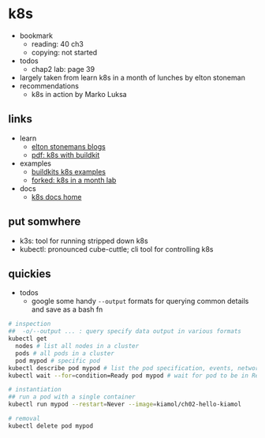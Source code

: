 # k8s

- bookmark
  - reading: 40 ch3
  - copying: not started
- todos
  - chap2 lab: page 39
- largely taken from learn k8s in a month of lunches by elton stoneman
- recommendations
  - k8s in action by Marko Luksa

## links

- learn
  - [elton stonemans blogs](https://blog.sixeyed.com/)
  - [pdf: k8s with buildkit](https://static.sched.com/hosted_files/kccnceu19/12/Building%20images%20%20efficiently%20and%20securely%20on%20Kubernetes%20with%20BuildKit.pdf)
- examples
  - [buildkits k8s examples](https://github.com/moby/buildkit/tree/master/examples/kubernetes)
  - [forked: k8s in a month lab](https://github.com/nohallcaesars/kiamol)
- docs
  - [k8s docs home](https://kubernetes.io/docs/home/)

## put somwhere

- k3s: tool for running stripped down k8s
- kubectl: pronounced cube-cuttle; cli tool for controlling k8s

## quickies

- todos
  - google some handy `--output` formats for querying common details and save as a bash fn

```sh
# inspection
##  -o/--output ... : query specify data output in various formats
kubectl get
  nodes # list all nodes in a cluster
  pods # all pods in a cluster
  pod mypod # specific pod
kubectl describe pod mypod # list the pod specification, events, networking, etc
kubectl wait --for=condition=Ready pod mypod # wait for pod to be in Ready state

# instantiation
## run a pod with a single container
kubectl run mypod --restart=Never --image=kiamol/ch02-hello-kiamol

# removal
kubectl delete pod mypod
```
